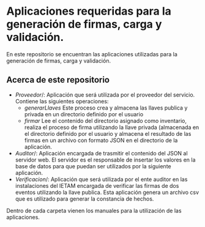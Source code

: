 # Aplicaciones requeridas para la generación de firmas, carga y validación.

En este repositorio se encuentran las aplicaciones utilizadas para la generación de firmas, carga y validación.

## Acerca de este repositorio

* *Proveedor*/: Aplicación que será utilizada por el proveedor del servicio. Contiene las siguientes operaciones:
  * *generarLlaves* Este proceso crea y almacena las llaves publica y privada en un directorio definido por el usuario
  * *firmar* Lee el contenido del directorio asignado como inventario, realiza el proceso de firma utilizando la llave privada (almacenada en el directorio definido por el usuario y almacena el resultado de las firmas en un archivo con formato JSON en el directorio de la aplicación.
* *Auditor*/: Aplicación encargada de trasmitir el contenido del JSON al servidor web. El servidor es el responsable de insertar los valores en la base de datos para que puedan ser utilizados por la siguiente aplicación.
* *Verificacion*/: Aplicación que será utilizada por el ente auditor en las instalaciones del IETAM encargada de verificar las firmas de dos eventos utilizando la llave publica. Esta aplicación genera un archivo csv que es utilizado para generar la constancia de hechos. 

Dentro de cada carpeta vienen los manuales para la utilización de las aplicaciones.
